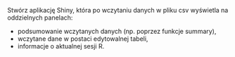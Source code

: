 Stwórz aplikację Shiny, która po wczytaniu danych w pliku csv wyświetla na oddzielnych panelach:
 - podsumowanie wczytanych danych (np. poprzez funkcje summary),
 - wczytane dane w postaci edytowalnej tabeli,
 - informacje o aktualnej sesji R.

